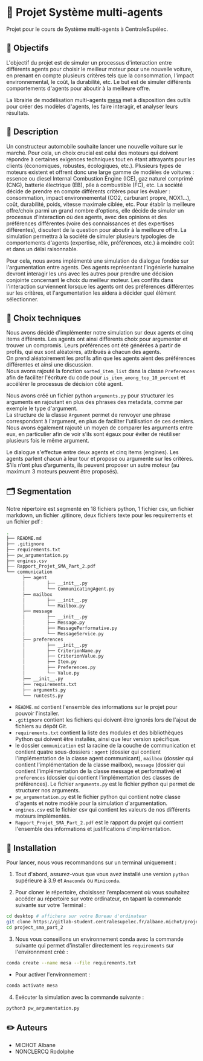 # 🚙 Projet Système multi-agents
Projet pour le cours de Système multi-agents à CentraleSupélec.

## 🎯 Objectifs
L'objectif du projet est de simuler un processus d'interaction entre différents agents pour choisir le meilleur moteur pour une nouvelle voiture, en prenant en compte plusieurs critères tels que la consommation, l'impact environnemental, le coût, la durabilité, etc. Le but est de simuler différents comportements d'agents pour aboutir à la meilleure offre.  
 
La librairie de modélisation multi-agents [mesa](https://www.springerprofessional.de/en/utilizing-python-for-agent-based-modeling-the-mesa-framework/18470634) met à disposition des outils pour créer des modèles d'agents, les faire interagir, et analyser leurs résultats.

## :page_facing_up: Description
Un constructeur automobile souhaite lancer une nouvelle voiture sur le marché. Pour cela, un choix crucial est celui des moteurs qui doivent répondre à certaines exigences techniques tout en étant attrayants pour les clients (économiques, robustes, écologiques, etc.). Plusieurs types de moteurs existent et offrent donc une large gamme de modèles de voitures : essence ou diesel Internal Combustion Engine (ICE), gaz naturel comprimé (CNG), batterie électrique (EB), pile à combustible (FC), etc. La société décide de prendre en compte différents critères pour les évaluer : consommation, impact environnemental (CO2, carburant propre, NOX1...), coût, durabilité, poids, vitesse maximale ciblée, etc. Pour établir la meilleure offre/choix parmi un grand nombre d'options, elle décide de simuler un processus d'interaction où des agents, avec des opinions et des préférences différentes (voire des connaissances et des expertises différentes), discutent de la question pour aboutir à la meilleure offre. La simulation permettra à la société de simuler plusieurs typologies de comportements d'agents (expertise, rôle, préférences, etc.) à moindre coût et dans un délai raisonnable.  

Pour cela, nous avons implémenté une simulation de dialogue fondée sur l'argumentation entre agents. Des agents représentant l'ingénierie humaine devront interagir les uns avec les autres pour prendre une décision conjointe concernant le choix du meilleur moteur. Les conflits dans l'interaction surviennent lorsque les agents ont des préférences différentes sur les critères, et l'argumentation les aidera à décider quel élément sélectionner.

## 🤔 Choix techniques
Nous avons décidé d'implémenter notre simulation sur deux agents et cinq items différents. Les agents ont ainsi différents choix pour argumenter et trouver un compromis. Leurs préférences ont été générées à partir de profils, qui eux sont aléatoires, attribués à chacun des agents.  
On prend aléatoirement les profils afin que les agents aient des préférences différentes et ainsi une discussion.  
Nous avons rajouté la fonction ``sorted_item_list`` dans la classe ``Preferences`` afin de faciliter l'écriture du code pour ``is_item_among_top_10_percent`` et accélérer le processus de décision côté agent.

Nous avons créé un fichier python ``arguments.py`` pour structurer les arguments en rajoutant en plus des phrases des metadata, comme par exemple le type d'argument.    
La structure de la classe ``Argument`` permet de renvoyer une phrase correspondant à l'argument, en plus de faciliter l'utilisation de ces derniers.  
Nous avons également rajouté un moyen de comparer les arguments entre eux, en particulier afin de voir s'ils sont égaux pour éviter de réutiliser plusieurs fois le même argument. 

Le dialogue s'effectue entre deux agents et cinq items (engines). Les agents parlent chacun à leur tour et propose ou argumente sur les critères. S’ils n’ont plus d’arguments, ils peuvent proposer un autre moteur (au maximum 3 moteurs peuvent être proposés).

## :card_index_dividers: Segmentation
Notre répertoire est segmenté en 18 fichiers python, 1 fichier csv, un fichier markdown, un fichier .gitinore, deux fichiers texte pour les requirements et un fichier pdf :

```bash 
.
├── README.md
├── .gitignore
├── requirements.txt 
├── pw_argumentation.py
├── engines.csv
├── Rapport_Projet_SMA_Part_2.pdf
└── communication
      ├── agent
      │        ├── __init__.py
      │        └── CommunicatingAgent.py
      ├── mailbox
      │        ├── __init__.py
      │        └── Mailbox.py
      ├── message
      │        ├── __init__.py
      │        ├── Message.py
      │        ├── MessagePerformative.py
      │        └── MessageService.py
      ├── preferences
      │        ├── __init__.py
      │        ├── CriterionName.py
      │        ├── CriterionValue.py
      │        ├── Item.py
      │        ├── Preferences.py
      │        └── Value.py
      ├── __init__.py
      ├── requirements.txt
      ├── arguments.py
      └── runtests.py


```

- ``README.md`` contient l'ensemble des informations sur le projet pour pouvoir l'installer.
- ``.gitignore`` contient les fichiers qui doivent être ignorés lors de l'ajout de fichiers au dépôt Git.
- ``requirements.txt`` contient la liste des modules et des bibliothèques Python qui doivent être installés, ainsi que leur version spécifique.
- le dossier ``communication`` est la racine de la couche de communication et contient quatre sous-dossiers : ``agent`` (dossier qui contient l'implémentation de la classe agent communicant), ``mailbox`` (dossier qui contient l'implémentation de la classe mailbox), ``message`` (dossier qui contient l'implémentation de la classe message et performative) et ``preferences`` (dossier qui contient l'implémentation des classes de préférences). Le fichier ``arguments.py`` est le fichier python qui permet de structurer nos arguments.
- ``pw_argumentation.py`` est le fichier python qui contient notre classe d'agents et notre modèle pour la simulation d'argumentation.
- ``engines.csv`` est le fichier csv qui contient les valeurs de nos différents moteurs implémentés.
- ``Rapport_Projet_SMA_Part_2.pdf`` est le rapport du projet qui contient l'ensemble des informations et justifications d'implémentation.

## :wrench: Installation
Pour lancer, nous vous recommandons sur un terminal uniquement :

1. Tout d'abord, assurez-vous que vous avez installé une version `python` supérieure à 3.9 et `Anaconda` ou `Miniconda`. 

2. Pour cloner le répertoire, choisissez l’emplacement où vous souhaitez accéder au répertoire sur votre ordinateur, en tapant la commande suivante sur votre Terminal :
```bash
cd desktop # affichera sur votre Bureau d'ordinateur 
git clone https://gitlab-student.centralesupelec.fr/albane.michot/project_sma_part_2.git
cd project_sma_part_2
```

3. Nous vous conseillons un environnement conda avec la commande suivante qui permet d'installer directement les `requirements` sur l'environnment créé : 
```bash
conda create --name mesa --file requirements.txt
```
- Pour activer l'environnement :
```bash
conda activate mesa
```

4. Exécuter la simulation avec la commande suivante : 
```bash
python3 pw_argumentation.py
```

## :pencil2: Auteurs
- MICHOT Albane
- NONCLERCQ Rodolphe



